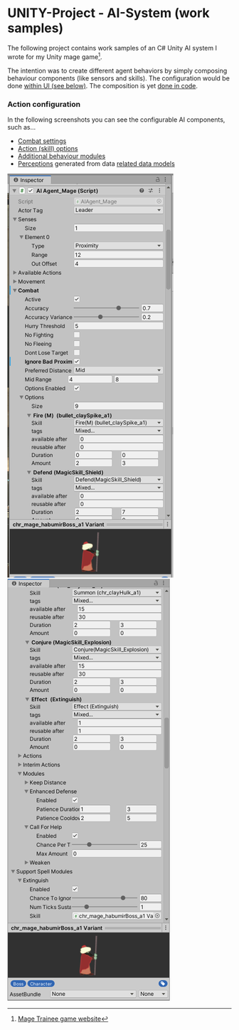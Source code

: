 # UNITY-Project - AI-System (work samples)

The following project contains work samples of an C# Unity AI system I wrote for my Unity mage game[^1].

The intention was to create different agent behaviors by simply composing behaviour components (like sensors and skills).
The configuration would be done [within UI (see below)](#action-configuration). The composition is yet [done in code](./Source/Agents/Citizen/AIAgent_CartAnimal.cs).

<a name="action-configuration"></a>
### Action configuration

In the following screenshots you can see the configurable AI components, such as...

- [Combat settings](./Source/Data/AICombatSettings.cs)
- [Action (skill) options](./Source/Data/AIActionOption.cs)
- [Additional behaviour modules](./Source/Data/Modules)
- [Perceptions](./Source/Perception/ProximityPerception.cs) generated from data [related data models](./Source/Data/PerceptionData.cs)

![Image 1](./Images/AgentConfiguration_Mage_1.png)
![Image 2](./Images/AgentConfiguration_Mage_2.png)

[^1]: [Mage Trainee game website](https://spiele-oder-so.de/mage-game.html)